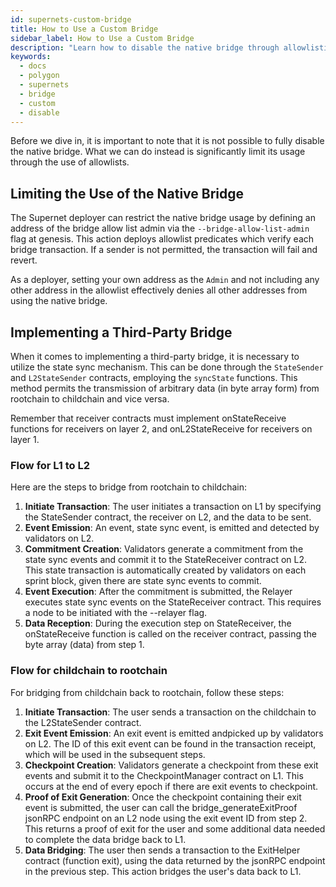 ```yaml
---
id: supernets-custom-bridge
title: How to Use a Custom Bridge
sidebar_label: How to Use a Custom Bridge
description: "Learn how to disable the native bridge through allowlisting."
keywords:
  - docs
  - polygon
  - supernets
  - bridge
  - custom
  - disable
---
```


Before we dive in, it is important to note that it is not possible to fully disable the native bridge. What we can do instead is significantly limit its usage through the use of allowlists.

## Limiting the Use of the Native Bridge

The Supernet deployer can restrict the native bridge usage by defining an address of the bridge allow list admin via the `--bridge-allow-list-admin` flag at genesis. This action deploys allowlist predicates which verify each bridge transaction. If a sender is not permitted, the transaction will fail and revert.

As a deployer, setting your own address as the `Admin` and not including any other address in the allowlist effectively denies all other addresses from using the native bridge.

## Implementing a Third-Party Bridge

When it comes to implementing a third-party bridge, it is necessary to utilize the state sync mechanism. This can be done through the `StateSender` and `L2StateSender` contracts, employing the `syncState` functions. This method permits the transmission of arbitrary data (in byte array form) from rootchain to childchain and vice versa.

Remember that receiver contracts must implement onStateReceive functions for receivers on layer 2, and onL2StateReceive for receivers on layer 1.

### Flow for L1 to L2

Here are the steps to bridge from rootchain to childchain:

1. **Initiate Transaction**: The user initiates a transaction on L1 by specifying the StateSender contract, the receiver on L2, and the data to be sent.
2. **Event Emission**: An event, state sync event, is emitted and detected by validators on L2.
3. **Commitment Creation**: Validators generate a commitment from the state sync events and commit it to the StateReceiver contract on L2. This state transaction is automatically created by validators on each sprint block, given there are state sync events to commit.
4. **Event Execution**: After the commitment is submitted, the Relayer executes state sync events on the StateReceiver contract. This requires a node to be initiated with the --relayer flag.
5. **Data Reception**: During the execution step on StateReceiver, the onStateReceive function is called on the receiver contract, passing the byte array (data) from step 1.

### Flow for childchain to rootchain

For bridging from childchain back to rootchain, follow these steps:

1. **Initiate Transaction**: The user sends a transaction on the childchain to the L2StateSender contract.
2. **Exit Event Emission**: An exit event is emitted andpicked up by validators on L2. The ID of this exit event can be found in the transaction receipt, which will be used in the subsequent steps.
3. **Checkpoint Creation**: Validators generate a checkpoint from these exit events and submit it to the CheckpointManager contract on L1. This occurs at the end of every epoch if there are exit events to checkpoint.
4. **Proof of Exit Generation**: Once the checkpoint containing their exit event is submitted, the user can call the bridge_generateExitProof jsonRPC endpoint on an L2 node using the exit event ID from step 2. This returns a proof of exit for the user and some additional data needed to complete the data bridge back to L1.
5. **Data Bridging**: The user then sends a transaction to the ExitHelper contract (function exit), using the data returned by the jsonRPC endpoint in the previous step. This action bridges the user's data back to L1.
